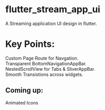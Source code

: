 # flutter_stream_app_ui

A Streaming application UI design in flutter.

# Key Points:

Custom Page Route for Navgation.    
Transparent BottomNavigationAppBar.    
NestedScrollView for Tabs & SliverAppBar.   
Smooth Transistions across widgets.  


## Coming up:

Animated Icons
